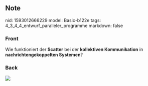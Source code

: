 ## Note
nid: 1593012666229
model: Basic-b122e
tags: 4_3_4_4_entwurf_paralleler_programme
markdown: false

### Front
Wie funktioniert der <b>Scatter</b> bei der <b>kollektiven
Kommunikation</b> in <b>nachrichtengekoppelten Systemen</b>?

### Back
<img src="paste-6bde53bc85472c004297584bce3b4ae3421f0314.jpg">
